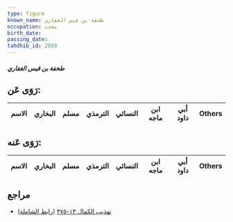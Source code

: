 ```yaml
---
type: figure
known_name: طخفة بن قيس الغفاري
occupation: محدث
birth_date:
passing_date:
tahdhib_id: 2959
---
```

##### طخفة بن قيس الغفاري

## رَوَى عَن:
| الاسم | البخاري | مسلم | الترمذي | النسائي | ابن ماجه | أبي داود | Others |
| ----- | ------- | ---- | ------- | ------- | -------- | -------- | ------ |
## رَوَى عَنه:
| الاسم | البخاري | مسلم | الترمذي | النسائي | ابن ماجه | أبي داود | Others |
| ----- | ------- | ---- | ------- | ------- | -------- | -------- | ------ |
## مراجع
- [تهذيب الكمال ١٣-٣٧٥](obsidian://open?vault=Tahdhib-al-Kamal&file=Figures/٢٩٥٩-طخفة%20بن%20قيس%20الغفاري) ([رابط الشاملة](https://shamela.ws/book/3722/6756))